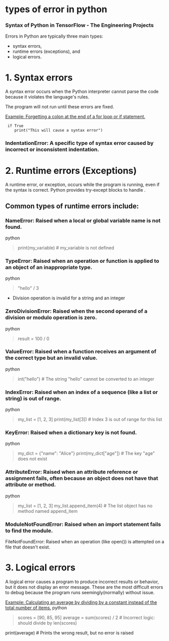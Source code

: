 # types of error in python
### Syntax of Python in TensorFlow - The Engineering Projects
Errors in Python are typically three main types:
* syntax errors, 
* runtime errors (exceptions), and 
* logical errors. 
# 1. Syntax errors
A syntax error occurs when the Python interpreter cannot parse the code because it violates the language's rules.

The program will not run until these errors are fixed.

<u>Example: Forgetting a colon at the end of a for loop or if statement. </u>
```
 if True
    print("This will cause a syntax error")
```
### IndentationError: A specific type of syntax error caused by incorrect or inconsistent indentation. 
# 2. Runtime errors (Exceptions)
 A runtime error, or exception, occurs while the program is running, even if the syntax is correct.  Python provides try-except blocks to handle . 
## Common types of runtime errors include:
### NameError: Raised when a local or global variable name is not found.
python
> print(my_variable) # my_variable is not defined


### TypeError: Raised when an operation or function is applied to an object of an inappropriate type.
python
> "hello" / 3
 * Division operation is invalid for a string and an integer


### ZeroDivisionError: Raised when the second operand of a division or modulo operation is zero.
python
> result = 100 / 0

### ValueError: Raised when a function receives an argument of the correct type but an invalid value.
python
> int("hello") # The string "hello" cannot be converted to an integer


### IndexError: Raised when an index of a sequence (like a list or string) is out of range.
python
> my_list = [1, 2, 3]
print(my_list[3]) # Index 3 is out of range for this list


### KeyError: Raised when a dictionary key is not found.
python
> my_dict = {"name": "Alice"}
print(my_dict["age"]) # The key "age" does not exist


### AttributeError: Raised when an attribute reference or assignment fails, often because an object does not have that attribute or method.
python
> my_list = [1, 2, 3]
my_list.append_item(4) # The list object has no method named append_item


### ModuleNotFoundError: Raised when an import statement fails to find the module.
FileNotFoundError: Raised when an operation (like open()) is attempted on a file that doesn't exist. 
# 3. Logical errors
A logical error causes a program to produce incorrect results or behavior, but it does not  display an error message. These are the most difficult errors to debug because the program runs seemingly(normally) without issue. 

<u>Example: Calculating an average by dividing by a constant instead of the total number of items.</u> 
python
>scores = [90, 85, 95]
average = sum(scores) / 2 # Incorrect logic: should divide by len(scores)

print(average) # Prints the wrong result, but no error is raised